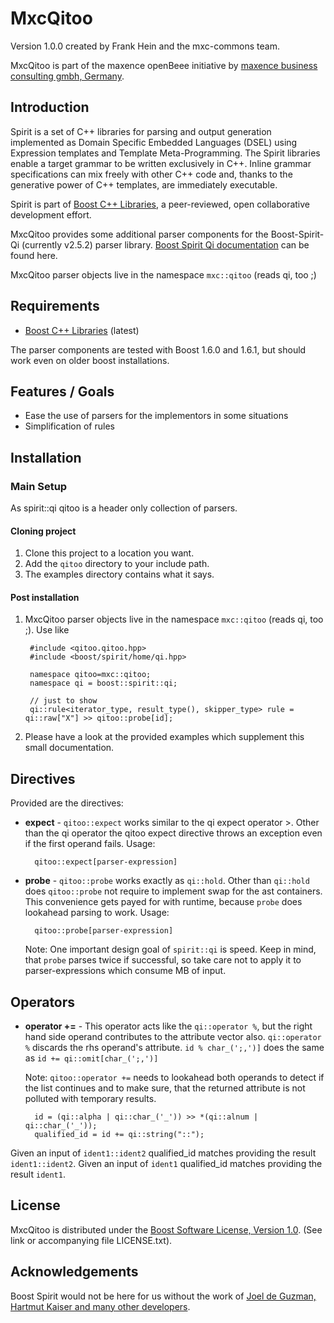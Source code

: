 MxcQitoo
=============
Version 1.0.0 created by Frank Hein and the mxc-commons team.

MxcQitoo is part of the maxence openBeee initiative by [maxence business consulting gmbh, Germany](http://www.maxence.de). 

Introduction
------------

Spirit is a set of C++ libraries for parsing and output generation implemented as Domain Specific Embedded Languages (DSEL) using Expression templates and Template Meta-Programming. The Spirit libraries enable a target grammar to be written exclusively in C++. Inline grammar specifications can mix freely with other C++ code and, thanks to the generative power of C++ templates, are immediately executable.

Spirit is part of [Boost C++ Libraries](http://www.boost.org), a peer-reviewed, open collaborative development effort.

MxcQitoo provides some additional parser components for the Boost-Spirit-Qi (currently v2.5.2) parser library.
[Boost Spirit Qi documentation](http://www.boost.org/doc/libs/1_61_0/libs/spirit/doc/html/index.html) can be found here.


MxcQitoo parser objects live in the namespace `mxc::qitoo` (reads qi, too ;)

Requirements
------------

* [Boost C++ Libraries](http://www.boost.org) (latest)

The parser components are tested with Boost 1.6.0 and 1.6.1, but should work even on older boost installations.

Features / Goals
----------------

* Ease the use of parsers for the implementors in some situations
* Simplification of rules


Installation
------------

### Main Setup

As spirit::qi qitoo is a header only collection of parsers.

#### Cloning project

1. Clone this project to a location you want. 
2. Add the `qitoo` directory to your include path.
3. The examples directory contains what it says.


#### Post installation

1. MxcQitoo parser objects live in the namespace `mxc::qitoo` (reads qi, too ;). Use like
 
        #include <qitoo.qitoo.hpp>
        #include <boost/spirit/home/qi.hpp>

        namespace qitoo=mxc::qitoo; 
        namespace qi = boost::spirit::qi;
        
        // just to show 
        qi::rule<iterator_type, result_type(), skipper_type> rule = qi::raw["X"] >> qitoo::probe[id];        
       
2. Please have a look at the provided examples which supplement this small documentation.      

Directives
-------

Provided are the directives:

- **expect** - `qitoo::expect` works similar to the qi expect operator >. Other than the qi operator the qitoo expect
  directive throws an exception even if the first operand fails. Usage:

       
        qitoo::expect[parser-expression]        
       



- **probe** - `qitoo::probe` works exactly as `qi::hold`. Other than `qi::hold` does `qitoo::probe` not require to
  implement swap for the ast containers. This convenience gets payed for with runtime, because `probe` does lookahead
  parsing to work. Usage:

       
        qitoo::probe[parser-expression]        
       
  
  Note: One important design goal of `spirit::qi` is speed. Keep in mind, that `probe` parses twice if successful, so
  take care not to apply it to parser-expressions which consume MB of input.
 

Operators
-------

  
- **operator +=** - This operator acts like the `qi::operator %`, but the right hand side operand contributes to the attribute vector also.
  `qi::operator %` discards the rhs operand's attribute.  `id % char_(';,')]` does the same as `id += qi::omit[char_(';,')]`

  Note: `qitoo::operator +=` needs to lookahead both operands to detect if the list continues and to make sure, that the returned attribute is
  not polluted with temporary results. 


        
        id = (qi::alpha | qi::char_('_')) >> *(qi::alnum | qi::char_('_'));
        qualified_id = id += qi::string("::");

Given an input of ```ident1::ident2``` qualified_id matches providing the result ```ident1::ident2```.
Given an input of ```ident1``` qualified_id matches providing the result ```ident1```.
        


License
-------

MxcQitoo is distributed under the [Boost Software License, Version 1.0](http://www.boost.org/LICENSE_1_0.txt). (See link or accompanying
file LICENSE.txt).

Acknowledgements
----------------

Boost Spirit would not be here for us without the work of [Joel de Guzman, Hartmut Kaiser and many other developers](http://boost-spirit.com/home/people/).  